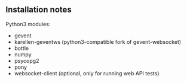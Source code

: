 Installation notes
------------------

Python3 modules:
* gevent
* karellen-geventws (python3-compatible fork of gevent-websocket)
* bottle
* numpy
* psycopg2
* pony
* websocket-client (optional, only for running web API tests)

